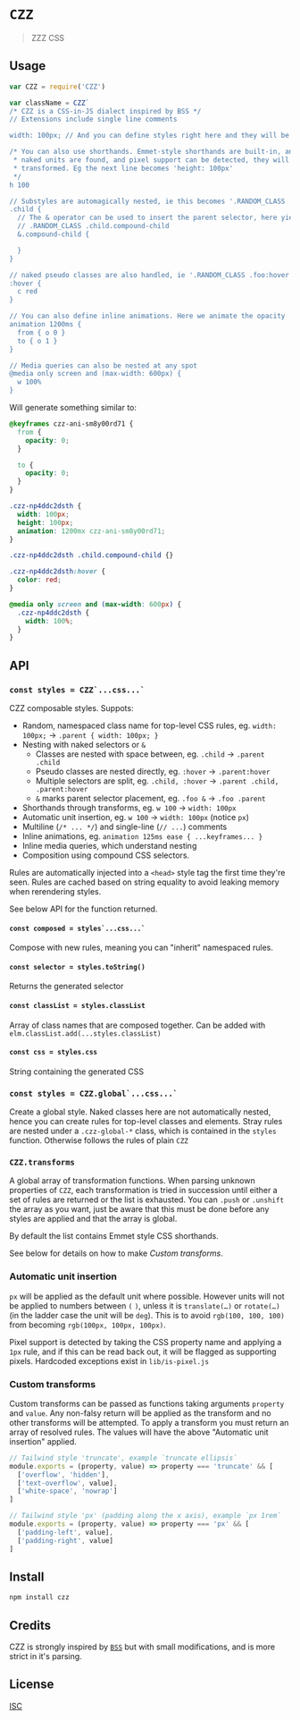 # `CZZ`

> ZZZ CSS

## Usage

```js
var CZZ = require('CZZ')

var className = CZZ`
/* CZZ is a CSS-in-JS dialect inspired by BSS */
// Extensions include single line comments

width: 100px; // And you can define styles right here and they will be wrapped

/* You can also use shorthands. Emmet-style shorthands are built-in, and if
 * naked units are found, and pixel support can be detected, they will be
 * transformed. Eg the next line becomes 'height: 100px'
 */
h 100

// Substyles are automagically nested, ie this becomes '.RANDOM_CLASS .child'
.child {
  // The & operator can be used to insert the parent selector, here yielding
  // .RANDOM_CLASS .child.compound-child
  &.compound-child {

  }
}

// naked pseudo classes are also handled, ie '.RANDOM_CLASS .foo:hover'
:hover {
  c red
}

// You can also define inline animations. Here we animate the opacity
animation 1200ms {
  from { o 0 }
  to { o 1 }
}

// Media queries can also be nested at any spot
@media only screen and (max-width: 600px) {
  w 100%
}
```

Will generate something similar to:

```css
@keyframes czz-ani-sm8y00rd71 {
  from {
    opacity: 0;
  }

  to {
    opacity: 0;
  }
}

.czz-np4ddc2dsth {
  width: 100px;
  height: 100px;
  animation: 1200mx czz-ani-sm8y00rd71;
}

.czz-np4ddc2dsth .child.compound-child {}

.czz-np4ddc2dsth:hover {
  color: red;
}

@media only screen and (max-width: 600px) {
  .czz-np4ddc2dsth {
    width: 100%;
  }
}
```

## API

### ``const styles = CZZ`...css...` ``
CZZ composable styles. Suppots:

* Random, namespaced class name for top-level CSS rules, eg. `width: 100px;` -> `.parent { width: 100px; }`
* Nesting with naked selectors or `&`
  - Classes are nested with space between, eg. `.child` -> `.parent .child`
  - Pseudo classes are nested directly, eg. `:hover` -> `.parent:hover`
  - Multiple selectors are split, eg. `.child, :hover` -> `.parent .child, .parent:hover`
  - `&` marks parent selector placement, eg. `.foo &` -> `.foo .parent`
* Shorthands through transforms, eg. `w 100` -> `width: 100px`
* Automatic unit insertion, eg. `w 100` -> `width: 100px` (notice `px`)
* Multiline (`/* ... */`) and single-line (`// ...`) comments
* Inline animations, eg. `animation 125ms ease { ...keyframes... }`
* Inline media queries, which understand nesting
* Composition using compound CSS selectors.

Rules are automatically injected into a `<head>` style tag the first time
they're seen. Rules are cached based on string equality to avoid leaking memory
when rerendering styles.

See below API for the function returned.


#### ``const composed = styles`...css...` ``
Compose with new rules, meaning you can "inherit" namespaced rules.

#### `const selector = styles.toString()`
Returns the generated selector

#### `const classList = styles.classList`
Array of class names that are composed together. Can be added with
`elm.classList.add(...styles.classList)`

#### `const css = styles.css`
String containing the generated CSS

### ``const styles = CZZ.global`...css...` ``
Create a global style. Naked classes here are not automatically nested, hence
you can create rules for top-level classes and elements. Stray rules are nested
under a `.czz-global-*` class, which is contained in the `styles` function.
Otherwise follows the rules of plain `CZZ`

### `CZZ.transforms`

A global array of transformation functions. When parsing unknown properties of
`CZZ`, each transformation is tried in succession until either a set of rules
are returned or the list is exhausted. You can `.push` or `.unshift` the array
as you want, just be aware that this must be done before any styles are applied
and that the array is global.

By default the list contains Emmet style CSS shorthands.

See below for details on how to make *Custom transforms*.

### Automatic unit insertion

`px` will be applied as the default unit where possible. However units will not
be applied to numbers between `(` `)`, unless it is `translate(…)` or
`rotate(…)` (in the ladder case the unit will be `deg`). This is to avoid
`rgb(100, 100, 100)` from becoming `rgb(100px, 100px, 100px)`.

Pixel support is detected by taking the CSS property name and applying a `1px`
rule, and if this can be read back out, it will be flagged as supporting pixels.
Hardcoded exceptions exist in `lib/is-pixel.js`

### Custom transforms

Custom transforms can be passed as functions taking arguments `property` and
`value`. Any non-falsy return will be applied as the transform and no other
transforms will be attempted. To apply a transform you must return an array of
resolved rules. The values will have the above "Automatic unit insertion"
applied.

```js
// Tailwind style 'truncate', example `truncate ellipsis`
module.exports = (property, value) => property === 'truncate' && [
  ['overflow', 'hidden'],
  ['text-overflow', value],
  ['white-space', 'nowrap']
]

// Tailwind style 'px' (padding along the x axis), example `px 1rem`
module.exports = (property, value) => property === 'px' && [
  ['padding-left', value],
  ['padding-right', value]
]
```

## Install

```sh
npm install czz
```

## Credits

CZZ is strongly inspired by [`BSS`](https://github.com/porsager/bss) but with
small modifications, and is more strict in it's parsing.

## License

[ISC](LICENSE)
